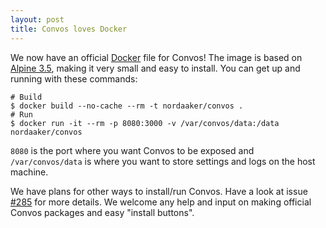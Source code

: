 ```yaml
---
layout: post
title: Convos loves Docker
---
```


We now have an official [Docker](https://hub.docker.com/r/nordaaker/convos/)
file for Convos! The image is based on [Alpine 3.5](https://alpinelinux.org/),
making it very small and easy to install. You can get up and running with
these commands:

    # Build
    $ docker build --no-cache --rm -t nordaaker/convos .
    # Run
    $ docker run -it --rm -p 8080:3000 -v /var/convos/data:/data nordaaker/convos

`8080` is the port where you want Convos to be exposed and `/var/convos/data`
is where you want to store settings and logs on the host machine.

We have plans for other ways to install/run Convos. Have a look at issue
[#285](https://github.com/Nordaaker/convos/issues/285) for more details. We
welcome any help and input on making official Convos packages and easy
"install buttons".

